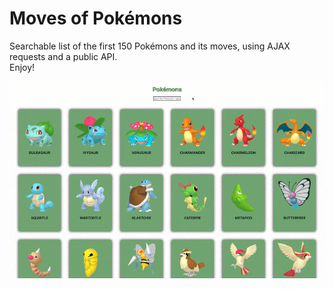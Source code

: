 # Moves of Pokémons
Searchable list of the first 150 Pokémons and its moves, using AJAX requests and a public API. \
Enjoy!

![screenshot](sample.gif)
